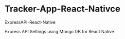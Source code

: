 # Tracker-App-React-Nativce
ExpressAPI-React-Native

Express API Settings using Mongo DB for React Native
